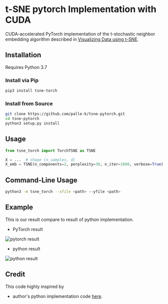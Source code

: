 # t-SNE pytorch Implementation with CUDA
CUDA-accelerated PyTorch implementation of the t-stochastic neighbor embedding algorithm described in [Visualizing Data using t-SNE](https://lvdmaaten.github.io/publications/papers/JMLR_2014.pdf). 

## Installation

Requires Python 3.7

### Install via Pip

```bash
pip3 install tsne-torch
```

### Install from Source

```bash
git clone https://github.com/palle-k/tsne-pytorch.git
cd tsne-pytorch
python3 setup.py install
```

## Usage

```python
from tsne_torch import TorchTSNE as TSNE

X = ...  # shape (n_samples, d)
X_emb = TSNE(n_components=2, perplexity=30, n_iter=1000, verbose=True).fit_transform(X)  # returns shape (n_samples, 2)
```

## Command-Line Usage

```bash
python3 -m tsne_torch --xfile <path> --yfile <path>
```

## Example

This is our result compare to result of python implementation.
* PyTorch result

![pytorch result](https://github.com/palle-k/tsne-pytorch/raw/master/images/pytorch.png)
* python result

![python result](https://github.com/palle-k/tsne-pytorch/raw/master/images/python.png)

## Credit
This code highly inspired by 
* author's python implementation code [here](https://lvdmaaten.github.io/tsne/).
